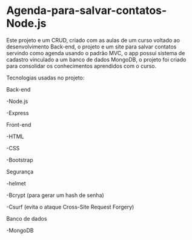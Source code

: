 # Agenda-para-salvar-contatos-Node.js
 
Este projeto e um CRUD, criado com as aulas de um curso voltado ao desenvolvimento Back-end, o projeto e um site para salvar contatos servindo como agenda usando o padrão MVC, o app possui sistema de cadastro vinculado a um banco de dados MongoDB, o projeto foi criado para consolidar os conhecimentos aprendidos com o curso.

Tecnologias usadas no projeto:

Back-end

-Node.js

-Express

Front-end

-HTML

-CSS

-Bootstrap

Segurança

-helmet

-Bcrypt (para gerar um hash de senha)

-Csurf (evita o ataque Cross-Site Request Forgery)

Banco de dados

-MongoDB
